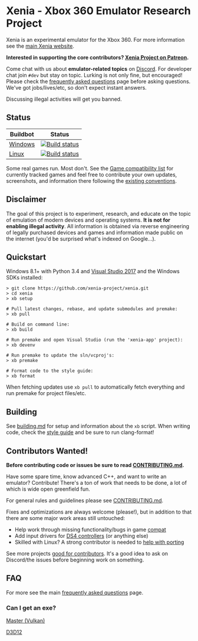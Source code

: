 Xenia - Xbox 360 Emulator Research Project
==========================================

Xenia is an experimental emulator for the Xbox 360. For more information see the
[main Xenia website](https://xenia.jp/).

**Interested in supporting the core contributors?
[Xenia Project on Patreon](https://www.patreon.com/xenia_project).**

Come chat with us about **emulator-related topics** on [Discord](https://discord.me/xenia-emulator).
For developer chat join `#dev` but stay on topic. Lurking is not only fine, but encouraged!
Please check the [frequently asked questions](https://xenia.jp/faq/) page before
asking questions. We've got jobs/lives/etc, so don't expect instant answers.

Discussing illegal activities will get you banned.

## Status

Buildbot | Status
-------- | ------
[Windows](https://ci.appveyor.com/project/benvanik/xenia/branch/master) | [![Build status](https://ci.appveyor.com/api/projects/status/ftqiy86kdfawyx3a/branch/master?svg=true)](https://ci.appveyor.com/project/benvanik/xenia/branch/master)
[Linux](https://travis-ci.org/xenia-project/xenia) | [![Build status](https://travis-ci.org/xenia-project/xenia.svg?branch=master)](https://travis-ci.org/xenia-project/xenia)

Some real games run. Most don't.
See the [Game compatibility list](https://github.com/xenia-project/game-compatibility/issues)
for currently tracked games and feel free to contribute your own updates,
screenshots, and information there following the [existing conventions](https://github.com/xenia-project/game-compatibility/blob/master/README.md).

## Disclaimer

The goal of this project is to experiment, research, and educate on the topic
of emulation of modern devices and operating systems. **It is not for enabling
illegal activity**. All information is obtained via reverse engineering of
legally purchased devices and games and information made public on the internet
(you'd be surprised what's indexed on Google...).

## Quickstart

Windows 8.1+ with Python 3.4 and [Visual Studio 2017](https://www.visualstudio.com/downloads/) and the Windows SDKs installed:

    > git clone https://github.com/xenia-project/xenia.git
    > cd xenia
    > xb setup

    # Pull latest changes, rebase, and update submodules and premake:
    > xb pull

    # Build on command line:
    > xb build

    # Run premake and open Visual Studio (run the 'xenia-app' project):
    > xb devenv

    # Run premake to update the sln/vcproj's:
    > xb premake

    # Format code to the style guide:
    > xb format

When fetching updates use `xb pull` to automatically fetch everything and
run premake for project files/etc.

## Building

See [building.md](docs/building.md) for setup and information about the
`xb` script. When writing code, check the [style guide](docs/style_guide.md)
and be sure to run clang-format!

## Contributors Wanted!

**Before contributing code or issues be sure to read [CONTRIBUTING.md](.github/CONTRIBUTING.md).**

Have some spare time, know advanced C++, and want to write an emulator?
Contribute! There's a ton of work that needs to be done, a lot of which
is wide open greenfield fun.

For general rules and guidelines please see [CONTRIBUTING.md](.github/CONTRIBUTING.md).

Fixes and optimizations are always welcome (please!), but in addition to
that there are some major work areas still untouched:

* Help work through missing functionality/bugs in game [compat](https://github.com/xenia-project/xenia/issues?labels=compat)
* Add input drivers for [DS4 controllers](https://github.com/xenia-project/xenia/issues/60) (or anything else)
* Skilled with Linux? A strong contributor is needed to [help with porting](https://github.com/xenia-project/xenia/labels/cross%20platform)

See more projects [good for contributors](https://github.com/xenia-project/xenia/labels/good%20first%20issue). It's a good idea to ask on Discord/the issues before beginning 
work on something.

## FAQ

For more see the main [frequently asked questions](https://xenia.jp/faq/) page.

### Can I get an exe?

[Master (Vulkan)](https://ci.appveyor.com/api/projects/benvanik/xenia/artifacts/xenia-master.zip?branch=master&job=Configuration%3A%20Release&pr=false)

[D3D12](https://ci.appveyor.com/api/projects/benvanik/xenia/artifacts/xenia-d3d12.zip?branch=d3d12&job=Configuration%3A%20Release&pr=false)
